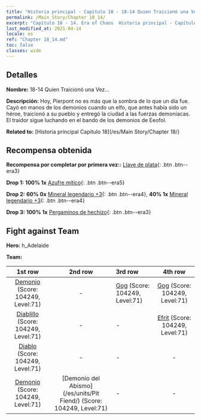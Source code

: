 ```yaml
---
title: "Historia principal - Capítulo 18 - 18-14 Quien Traicionó una Vez..."
permalink: /Main Story/Chapter 18_14/
excerpt: "Capítulo 18 - 14. Era of Chaos  Historia principal - Capítulo 18_14. 18-14 Quien Traicionó una Vez..."
last_modified_at: 2021-04-14
locale: es
ref: "Chapter 18_14.md"
toc: false
classes: wide
---
```


## Detalles

 **Nombre:** 18-14 Quien Traicionó una Vez...

 **Descripción:** Hoy, Pierpont no es más que la sombra de lo que un día fue. Cayó en manos de los demonios cuando un elfo, que antes había sido un héroe, traicionó a su pueblo y entregó la ciudad a las fuerzas demoníacas. El traidor sigue luchando en el bando de los demonios de Eeofol.

 **Related to:** [Historia principal Capítulo 18](/es/Main Story/Chapter 18/)

## Recompensa obtenida

 **Recompensa por completar por primera vez::** [Llave de plata](/es/Items/con_693/){: .btn .btn--era3}

 **Drop 1:** **100% 1x** [Azufre mítico](/es/Items/mat_64/){: .btn .btn--era5}

 **Drop 2:** **60% 0x** [Mineral legendario +3](/es/Items/mat_54/){: .btn .btn--era4}, **40% 1x** [Mineral legendario +3](/es/Items/mat_54/){: .btn .btn--era4}

 **Drop 3:** **100% 1x** [Pergaminos de hechizo](/es/Items/con_694/){: .btn .btn--era3}


## Fight against Team
 **Hero:** h_Adelaide

 **Team:**


  | 1st row | 2nd row | 3rd row | 4th row |
  |:----:|:----:|:----|:----:|
  | [Demonio](/es/units/Demon/) (Score: 104249, Level:71)  | - | [Gog](/es/units/Gog/) (Score: 104249, Level:71)  | [Gog](/es/units/Gog/) (Score: 104249, Level:71)  |
  | [Diablillo](/es/units/Imp/) (Score: 104249, Level:71)  | - | - | [Efrit](/es/units/Efreeti/) (Score: 104249, Level:71)  |
  | [Diablo](/es/units/Devil/) (Score: 104249, Level:71)  | - | - | - |
  | [Demonio](/es/units/Demon/) (Score: 104249, Level:71)  | [Demonio del Abismo](/es/units/Pit Fiend/) (Score: 104249, Level:71)  | - | - |


